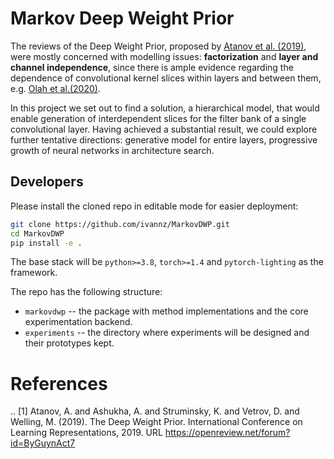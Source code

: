 # Markov Deep Weight Prior

The reviews of the Deep Weight Prior, proposed by [Atanov et al. (2019)](https://openreview.net/forum?id=ByGuynAct7), were mostly concerned with modelling issues: **factorization** and **layer and channel independence**, since there is ample evidence regarding the dependence of convolutional kernel slices within layers and between them, e.g. [Olah et al.(2020)](https://distill.pub/2020/circuits/zoom-in).

In this project we set out to find a solution, a hierarchical model, that would enable generation of interdependent slices for the filter bank of a single convolutional layer. Having achieved a substantial result, we could explore further tentative directions: generative model for entire layers, progressive growth of neural networks in architecture search.


## Developers

Please install the cloned repo in editable mode for easier deployment:

```bash
git clone https://github.com/ivannz/MarkovDWP.git
cd MarkovDWP
pip install -e .
```

The base stack will be `python>=3.8`, `torch>=1.4` and `pytorch-lighting` as the framework.

The repo has the following structure:
* `markovdwp` -- the package with method implementations and the core experimentation backend.
* `experiments` -- the directory where experiments will be designed and their prototypes kept.


# References

.. [1] Atanov, A. and Ashukha, A. and Struminsky, K. and Vetrov, D. and Welling, M. (2019). The Deep Weight Prior. International Conference on Learning Representations, 2019. URL https://openreview.net/forum?id=ByGuynAct7
